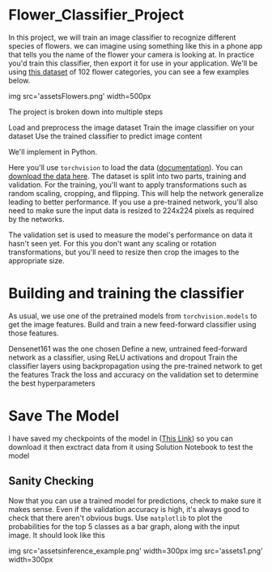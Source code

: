 # Flower_Classifier_Project
In this project, we will train an image classifier to recognize different species of flowers. we can imagine using something like this in a phone app that tells you the name of the flower your camera is looking at. In practice you'd train this classifier, then export it for use in your application. We'll be using [this dataset](httpwww.robots.ox.ac.uk~vggdataflowers102index.html) of 102 flower categories, you can see a few examples below. 

img src='assetsFlowers.png' width=500px

The project is broken down into multiple steps

 Load and preprocess the image dataset
 Train the image classifier on your dataset
 Use the trained classifier to predict image content

We'll implement in Python.

Here you'll use `torchvision` to load the data ([documentation](httppytorch.orgdocs0.3.0torchvisionindex.html)). You can [download the data here](httpss3.amazonaws.comcontent.udacity-data.comcoursesnd188flower_data.zip). The dataset is split into two parts, training and validation. For the training, you'll want to apply transformations such as random scaling, cropping, and flipping. This will help the network generalize leading to better performance. If you use a pre-trained network, you'll also need to make sure the input data is resized to 224x224 pixels as required by the networks.

The validation set is used to measure the model's performance on data it hasn't seen yet. For this you don't want any scaling or rotation transformations, but you'll need to resize then crop the images to the appropriate size.

# Building and training the classifier

 As usual, we use one of the pretrained models from `torchvision.models` to get the image features. Build and train a new feed-forward classifier using those features.

 Densenet161 was the one chosen
 Define a new, untrained feed-forward network as a classifier, using ReLU activations and dropout
 Train the classifier layers using backpropagation using the pre-trained network to get the features
 Track the loss and accuracy on the validation set to determine the best hyperparameters

# Save The Model
I have saved my checkpoints of the model in ([This Link](httpsdrive.google.comopenid=1Ds7L7UuhGP0h_QPl56UaNkfQjnc7BVf_)) so you can download it then exctract data from it using Solution Notebook to test the model 

## Sanity Checking

Now that you can use a trained model for predictions, check to make sure it makes sense. Even if the validation accuracy is high, it's always good to check that there aren't obvious bugs. Use `matplotlib` to plot the probabilities for the top 5 classes as a bar graph, along with the input image. It should look like this

img src='assetsinference_example.png' width=300px
img src='assets1.png' width=300px

